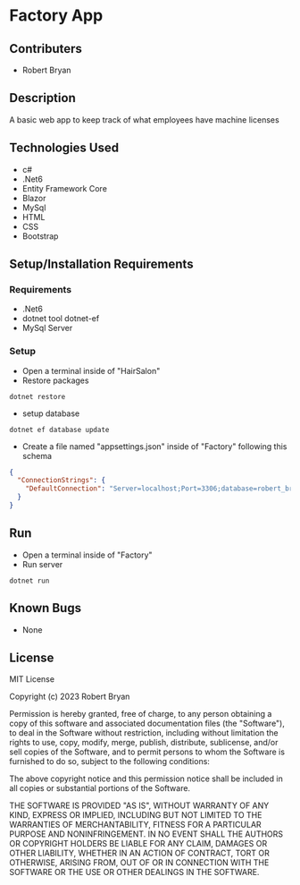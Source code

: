 # Factory App

## Contributers

- Robert Bryan

## Description

A basic web app to keep track of what employees have machine licenses

## Technologies Used

- c#
- .Net6
- Entity Framework Core
- Blazor
- MySql
- HTML
- CSS
- Bootstrap

## Setup/Installation Requirements

### Requirements

- .Net6
- dotnet tool dotnet-ef
- MySql Server

### Setup

- Open a terminal inside of "HairSalon"
- Restore packages

```
dotnet restore
```

- setup database

```
dotnet ef database update
```

- Create a file named "appsettings.json" inside of "Factory" following this schema

```json
{
  "ConnectionStrings": {
    "DefaultConnection": "Server=localhost;Port=3306;database=robert_bryan;uid=[your mysql username];pwd=[your mysql password];"
  }
}
```

## Run

- Open a terminal inside of "Factory"
- Run server

```
dotnet run
```

## Known Bugs

- None

## License

MIT License

Copyright (c) 2023 Robert Bryan

Permission is hereby granted, free of charge, to any person obtaining a copy of this software and associated documentation files (the "Software"), to deal in the Software without restriction, including without limitation the rights to use, copy, modify, merge, publish, distribute, sublicense, and/or sell copies of the Software, and to permit persons to whom the Software is furnished to do so, subject to the following conditions:

The above copyright notice and this permission notice shall be included in all copies or substantial portions of the Software.

THE SOFTWARE IS PROVIDED "AS IS", WITHOUT WARRANTY OF ANY KIND, EXPRESS OR IMPLIED, INCLUDING BUT NOT LIMITED TO THE WARRANTIES OF MERCHANTABILITY, FITNESS FOR A PARTICULAR PURPOSE AND NONINFRINGEMENT. IN NO EVENT SHALL THE AUTHORS OR COPYRIGHT HOLDERS BE LIABLE FOR ANY CLAIM, DAMAGES OR OTHER LIABILITY, WHETHER IN AN ACTION OF CONTRACT, TORT OR OTHERWISE, ARISING FROM, OUT OF OR IN CONNECTION WITH THE SOFTWARE OR THE USE OR OTHER DEALINGS IN THE SOFTWARE.
